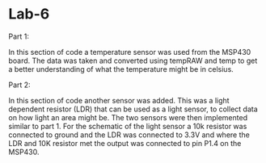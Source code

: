 # Lab-6
Part 1:

In this section of code a temperature sensor was used from the MSP430 board.  The data was taken and converted using tempRAW and temp to get a better understanding of what the temperature might be in celsius.

Part 2:

In this section of code another sensor was added.  This was a light dependent resistor (LDR) that can be used as a light sensor, to collect data on how light an area might be.  The two sensors were then implemented similar to part 1.  For the schematic of the light sensor a 10k resistor was connected to ground and the LDR was connected to 3.3V and where the LDR and 10K resistor met the output was connected to pin P1.4 on the MSP430.
